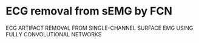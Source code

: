 # ECG removal from sEMG by FCN
ECG ARTIFACT REMOVAL FROM SINGLE-CHANNEL SURFACE EMG USING FULLY CONVOLUTIONAL NETWORKS
